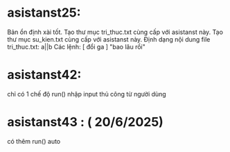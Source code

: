 # asistanst25:
Bản ổn định xài tốt.
Tạo thư mục tri_thuc.txt cùng cấp với asistanst này.
Tạo thư mục su_kien.txt cùng cấp với asistanst này.
Định dạng nội dung file tri_thuc.txt: a||b 
Các lệnh:
[ đổi ga ] "bao lâu rồi"

# asistanst42:
chỉ có 1 chế độ run() nhập input thủ công từ người dùng

# asistanst43 : ( 20/6/2025)
có thêm run() auto
